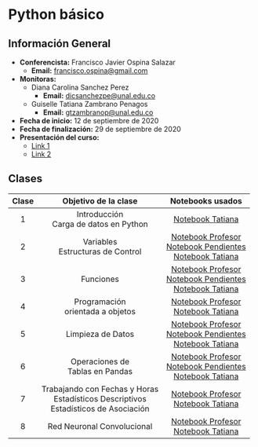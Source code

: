 # Python básico

## Información General

-	**Conferencista:** Francisco Javier Ospina Salazar
	-	**Email:** francisco.ospina@gmail.com
- **Monitoras:**
  - Diana Carolina Sanchez Perez
    - **Email:** dicsanchezpe@unal.edu.co
  - Guiselle Tatiana Zambrano Penagos
    - **Email:** gtzambranop@unal.edu.co
- **Fecha de inicio:** 12 de septiembre de 2020
- **Fecha de finalización:** 29 de septiembre de 2020
- **Presentación del curso:**
  - [Link 1](http://34.221.75.109/#/)
  - [Link 2](http://ospinafrancisco.com/)

## Clases

| Clase	|	Objetivo de la clase	|	Notebooks usados	|
|	:--:	|	:--:	|	:--:	|
|	1	|	Introducción <br> Carga de datos en Python	|	[Notebook Tatiana](https://github.com/gtzambranop/UN_2020_2/blob/develop/DCD/module_2/tatiana/basic_python_class_01.ipynb)	|
|	2	|	Variables <br> Estructuras de Control	|	[Notebook Profesor](https://github.com/gtzambranop/UN_2020_2/blob/develop/DCD/module_2/francisco/Clase_2_Python_básico.ipynb) <br> [Notebook Pendientes](https://github.com/gtzambranop/UN_2020_2/blob/develop/DCD/module_2/francisco/Pendientes_Clase_2.ipynb) <br> [Notebook Tatiana](https://github.com/gtzambranop/UN_2020_2/blob/develop/DCD/module_2/tatiana/basic_python_class_02.ipynb)	|
|	3	|	Funciones	|	[Notebook Profesor](https://github.com/gtzambranop/UN_2020_2/blob/develop/DCD/module_2/francisco/Clase_3_Python_básico.ipynb) <br> [Notebook Pendientes](https://github.com/gtzambranop/UN_2020_2/blob/develop/DCD/module_2/francisco/Pendientes_Clase_3.ipynb) <br>	[Notebook Tatiana](https://github.com/gtzambranop/UN_2020_2/blob/develop/DCD/module_2/tatiana/basic_python_class_03.ipynb)	|
| 4	|	Programación <br> orientada a objetos	|	[Notebook Profesor](https://github.com/gtzambranop/UN_2020_2/blob/develop/DCD/module_2/francisco/Clase_4_Python_básico.ipynb) <br> [Notebook Tatiana](https://github.com/gtzambranop/UN_2020_2/blob/develop/DCD/module_2/tatiana/basic_python_class_04.ipynb)	|
| 5	| Limpieza de Datos	| [Notebook Profesor](https://github.com/gtzambranop/UN_2020_2/blob/develop/DCD/module_2/francisco/Clase_5_python_básico.ipynb) <br> [Notebook Pendientes](https://github.com/gtzambranop/UN_2020_2/blob/develop/DCD/module_2/francisco/Pendientes_clase_5.ipynb) <br> [Notebook Tatiana](https://github.com/gtzambranop/UN_2020_2/blob/develop/DCD/module_2/tatiana/basic_python_class_05.ipynb)	|
| 6	| Operaciones de <br>Tablas en Pandas	| [Notebook Profesor](https://github.com/gtzambranop/UN_2020_2/blob/develop/DCD/module_2/francisco/Clase_6_Python_básico.ipynb) <br> [Notebook Pendientes](https://github.com/gtzambranop/UN_2020_2/blob/develop/DCD/module_2/francisco/Pendientes_Clase_6.ipynb) <br> [Notebook Tatiana](tatiana/basic_python_class_06.ipynb)	|
|	7	|	Trabajando con Fechas y Horas <br> Estadísticos Descriptivos <br> Estadísticos de Asociación	|	[Notebook Profesor](https://github.com/gtzambranop/UN_2020_2/blob/develop/DCD/module_2/francisco/Clase_7_Python_básico.ipynb) <br> [Notebook Tatiana](https://github.com/gtzambranop/UN_2020_2/blob/develop/DCD/module_2/tatiana/basic_python_class_07.ipynb)
| 8	|	Red Neuronal Convolucional	|	[Notebook Profesor](https://github.com/gtzambranop/UN_2020_2/blob/develop/DCD/module_2/francisco/Clase_8_Python_básico.ipynb) <br> [Notebook Tatiana](https://github.com/gtzambranop/UN_2020_2/blob/develop/DCD/module_2/tatiana/basic_python_class_08.ipynb)	|